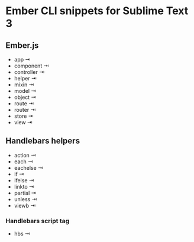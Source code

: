 Ember CLI snippets for Sublime Text 3
====================================

## Ember.js

- app ⇥
- component ⇥
- controller ⇥
- helper ⇥
- mixin ⇥
- model ⇥
- object ⇥
- route ⇥
- router ⇥
- store ⇥
- view ⇥

## Handlebars helpers

- action ⇥
- each ⇥
- eachelse ⇥
- if ⇥
- ifelse ⇥
- linkto ⇥
- partial ⇥
- unless ⇥
- viewb ⇥

### Handlebars script tag

- hbs ⇥
